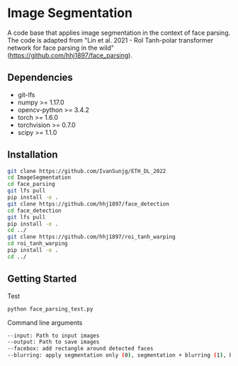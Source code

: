 # Image Segmentation

A code base that applies image segmentation in the context of face parsing. The code is adapted from "Lin et al. 2021 - RoI Tanh-polar transformer network for face parsing in the wild" (https://github.com/hhj1897/face_parsing).

## Dependencies

* git-lfs
* numpy >= 1.17.0
* opencv-python >= 3.4.2
* torch >= 1.6.0
* torchvision >= 0.7.0
* scipy >= 1.1.0

## Installation

```bash
git clone https://github.com/IvanSunjg/ETH_DL_2022
cd ImageSegmentation
cd face_parsing
git lfs pull
pip install -e .
git clone https://github.com/hhj1897/face_detection
cd face_detection
git lfs pull
pip install -e .
cd ../
git clone https://github.com/hhj1897/roi_tanh_warping
cd roi_tanh_warping
pip install -e .
cd ../
```

## Getting Started

Test
```bash
python face_parsing_test.py
```

Command line arguments
```bash
--input: Path to input images
--output: Path to save images
--facebox: add rectangle around detected faces
--blurring: apply segmentation only (0), segmentation + blurring (1), blurring only (2)
```

